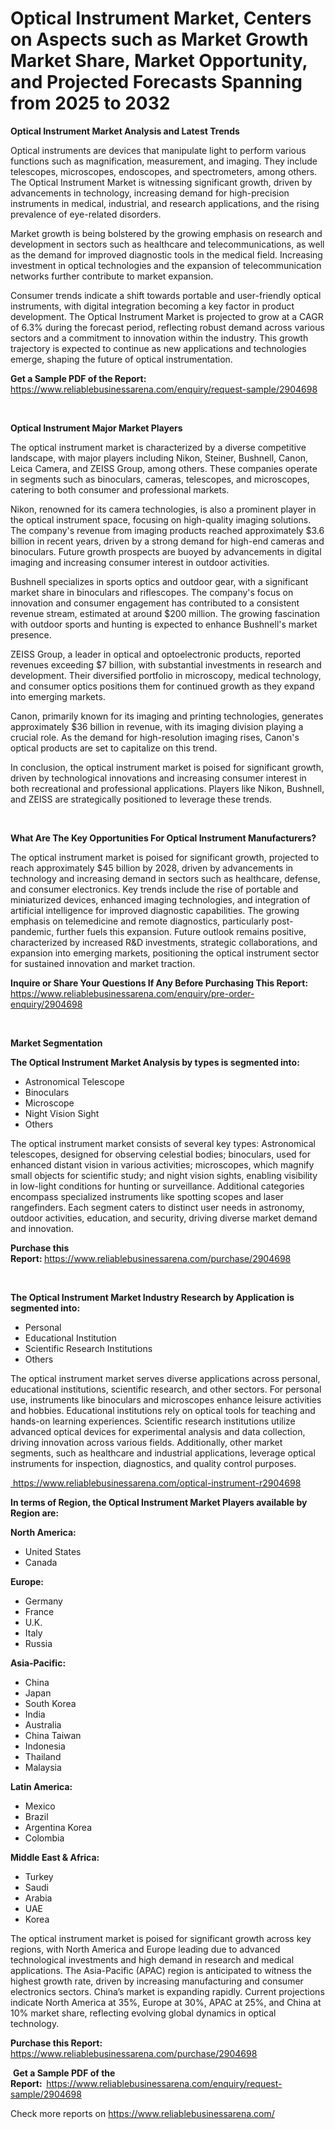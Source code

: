 <p><h1>Optical Instrument Market, Centers on Aspects such as Market Growth Market Share, Market Opportunity, and Projected Forecasts Spanning from 2025 to 2032</h1></p><p><strong>Optical Instrument Market Analysis and Latest Trends</strong></p>
<p><p>Optical instruments are devices that manipulate light to perform various functions such as magnification, measurement, and imaging. They include telescopes, microscopes, endoscopes, and spectrometers, among others. The Optical Instrument Market is witnessing significant growth, driven by advancements in technology, increasing demand for high-precision instruments in medical, industrial, and research applications, and the rising prevalence of eye-related disorders.</p><p>Market growth is being bolstered by the growing emphasis on research and development in sectors such as healthcare and telecommunications, as well as the demand for improved diagnostic tools in the medical field. Increasing investment in optical technologies and the expansion of telecommunication networks further contribute to market expansion. </p><p>Consumer trends indicate a shift towards portable and user-friendly optical instruments, with digital integration becoming a key factor in product development. The Optical Instrument Market is projected to grow at a CAGR of 6.3% during the forecast period, reflecting robust demand across various sectors and a commitment to innovation within the industry. This growth trajectory is expected to continue as new applications and technologies emerge, shaping the future of optical instrumentation.</p></p>
<p><strong>Get a Sample PDF of the Report:&nbsp;</strong> <a href="https://www.reliablebusinessarena.com/enquiry/request-sample/2904698?utm_campaign=2527&utm_medium=2&utm_source=Github&utm_content=ia&utm_term=12032025&utm_id=optical-instrument">https://www.reliablebusinessarena.com/enquiry/request-sample/2904698</a></p>
<p>&nbsp;</p>
<p><strong>Optical Instrument Major Market Players</strong></p>
<p><p>The optical instrument market is characterized by a diverse competitive landscape, with major players including Nikon, Steiner, Bushnell, Canon, Leica Camera, and ZEISS Group, among others. These companies operate in segments such as binoculars, cameras, telescopes, and microscopes, catering to both consumer and professional markets.</p><p>Nikon, renowned for its camera technologies, is also a prominent player in the optical instrument space, focusing on high-quality imaging solutions. The company's revenue from imaging products reached approximately $3.6 billion in recent years, driven by a strong demand for high-end cameras and binoculars. Future growth prospects are buoyed by advancements in digital imaging and increasing consumer interest in outdoor activities.</p><p>Bushnell specializes in sports optics and outdoor gear, with a significant market share in binoculars and riflescopes. The company's focus on innovation and consumer engagement has contributed to a consistent revenue stream, estimated at around $200 million. The growing fascination with outdoor sports and hunting is expected to enhance Bushnell's market presence.</p><p>ZEISS Group, a leader in optical and optoelectronic products, reported revenues exceeding $7 billion, with substantial investments in research and development. Their diversified portfolio in microscopy, medical technology, and consumer optics positions them for continued growth as they expand into emerging markets.</p><p>Canon, primarily known for its imaging and printing technologies, generates approximately $36 billion in revenue, with its imaging division playing a crucial role. As the demand for high-resolution imaging rises, Canon's optical products are set to capitalize on this trend.</p><p>In conclusion, the optical instrument market is poised for significant growth, driven by technological innovations and increasing consumer interest in both recreational and professional applications. Players like Nikon, Bushnell, and ZEISS are strategically positioned to leverage these trends.</p></p>
<p>&nbsp;</p>
<p><strong>What Are The Key Opportunities For Optical Instrument Manufacturers?</strong></p>
<p><p>The optical instrument market is poised for significant growth, projected to reach approximately $45 billion by 2028, driven by advancements in technology and increasing demand in sectors such as healthcare, defense, and consumer electronics. Key trends include the rise of portable and miniaturized devices, enhanced imaging technologies, and integration of artificial intelligence for improved diagnostic capabilities. The growing emphasis on telemedicine and remote diagnostics, particularly post-pandemic, further fuels this expansion. Future outlook remains positive, characterized by increased R&D investments, strategic collaborations, and expansion into emerging markets, positioning the optical instrument sector for sustained innovation and market traction.</p></p>
<p><strong>Inquire or Share Your Questions If Any Before Purchasing This Report:</strong> <a href="https://www.reliablebusinessarena.com/enquiry/pre-order-enquiry/2904698?utm_campaign=2527&utm_medium=2&utm_source=Github&utm_content=ia&utm_term=12032025&utm_id=optical-instrument">https://www.reliablebusinessarena.com/enquiry/pre-order-enquiry/2904698</a></p>
<p>&nbsp;</p>
<p><strong>Market Segmentation</strong></p>
<p><strong>The Optical Instrument Market Analysis by types is segmented into:</strong></p>
<p><ul><li>Astronomical Telescope</li><li>Binoculars</li><li>Microscope</li><li>Night Vision Sight</li><li>Others</li></ul></p>
<p><p>The optical instrument market consists of several key types: Astronomical telescopes, designed for observing celestial bodies; binoculars, used for enhanced distant vision in various activities; microscopes, which magnify small objects for scientific study; and night vision sights, enabling visibility in low-light conditions for hunting or surveillance. Additional categories encompass specialized instruments like spotting scopes and laser rangefinders. Each segment caters to distinct user needs in astronomy, outdoor activities, education, and security, driving diverse market demand and innovation.</p></p>
<p><strong>Purchase this Report:&nbsp;</strong><a href="https://www.reliablebusinessarena.com/purchase/2904698?utm_campaign=2527&utm_medium=2&utm_source=Github&utm_content=ia&utm_term=12032025&utm_id=optical-instrument">https://www.reliablebusinessarena.com/purchase/2904698</a></p>
<p>&nbsp;</p>
<p><strong>The Optical Instrument Market Industry Research by Application is segmented into:</strong></p>
<p><ul><li>Personal</li><li>Educational Institution</li><li>Scientific Research Institutions</li><li>Others</li></ul></p>
<p><p>The optical instrument market serves diverse applications across personal, educational institutions, scientific research, and other sectors. For personal use, instruments like binoculars and microscopes enhance leisure activities and hobbies. Educational institutions rely on optical tools for teaching and hands-on learning experiences. Scientific research institutions utilize advanced optical devices for experimental analysis and data collection, driving innovation across various fields. Additionally, other market segments, such as healthcare and industrial applications, leverage optical instruments for inspection, diagnostics, and quality control purposes.</p></p>
<p><a href="https://www.reliablebusinessarena.com/optical-instrument-r2904698?utm_campaign=2527&utm_medium=2&utm_source=Github&utm_content=ia&utm_term=12032025&utm_id=optical-instrument">&nbsp;https://www.reliablebusinessarena.com/optical-instrument-r2904698</a></p>
<p><strong>In terms of Region, the Optical Instrument Market Players available by Region are:</strong></p>
<p>
    <p> <strong> North America: </strong>
        <ul>
            <li>United States</li>
            <li>Canada</li>
        </ul>
        </p> 
    <p> <strong> Europe: </strong>
        <ul>
            <li>Germany</li>
            <li>France</li>
            <li>U.K.</li>
            <li>Italy</li>
            <li>Russia</li>
        </ul>
        </p> 
    <p> <strong> Asia-Pacific: </strong>
        <ul>
            <li>China</li>
            <li>Japan</li>
            <li>South Korea</li>
            <li>India</li>
            <li>Australia</li>
            <li>China Taiwan</li>
            <li>Indonesia</li>
            <li>Thailand</li>
            <li>Malaysia</li>
        </ul>
        </p> 
    <p> <strong> Latin America: </strong>
        <ul>
            <li>Mexico</li>
            <li>Brazil</li>
            <li>Argentina Korea</li>
            <li>Colombia</li>
        </ul>
        </p> 
    <p> <strong> Middle East & Africa: </strong>
        <ul>
            <li>Turkey</li>
            <li>Saudi</li>
            <li>Arabia</li>
            <li>UAE</li>
            <li>Korea</li>
        </ul>
    </p>
    </p>
<p><p>The optical instrument market is poised for significant growth across key regions, with North America and Europe leading due to advanced technological investments and high demand in research and medical applications. The Asia-Pacific (APAC) region is anticipated to witness the highest growth rate, driven by increasing manufacturing and consumer electronics sectors. China’s market is expanding rapidly. Current projections indicate North America at 35%, Europe at 30%, APAC at 25%, and China at 10% market share, reflecting evolving global dynamics in optical technology.</p></p>
<p><strong>Purchase this Report: </strong><a href="https://www.reliablebusinessarena.com/purchase/2904698?utm_campaign=2527&utm_medium=2&utm_source=Github&utm_content=ia&utm_term=12032025&utm_id=optical-instrument">https://www.reliablebusinessarena.com/purchase/2904698</a></p>
<p>&nbsp;<strong>Get a Sample PDF of the Report:&nbsp;&nbsp;</strong><a href="https://www.reliablebusinessarena.com/enquiry/request-sample/2904698?utm_campaign=2527&utm_medium=2&utm_source=Github&utm_content=ia&utm_term=12032025&utm_id=optical-instrument">https://www.reliablebusinessarena.com/enquiry/request-sample/2904698</a></p>
<p><strong></strong></p>
<p>Check more reports on <a href="https://www.reliablebusinessarena.com/?utm_campaign=2527&utm_medium=2&utm_source=Github&utm_content=ia&utm_term=12032025&utm_id=optical-instrument">https://www.reliablebusinessarena.com/</a></p>